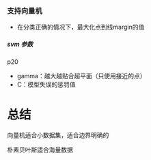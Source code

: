 ### 支持向量机

- 在分类正确的情况下，最大化点到线margin的值

##### svm 参数
   p20
   - gamma：越大越贴合超平面（只使用接近的点）
   - C：模型失误的惩罚值
   
# 总结
向量机适合小数据集，适合边界明确的

朴素贝叶斯适合海量数据 